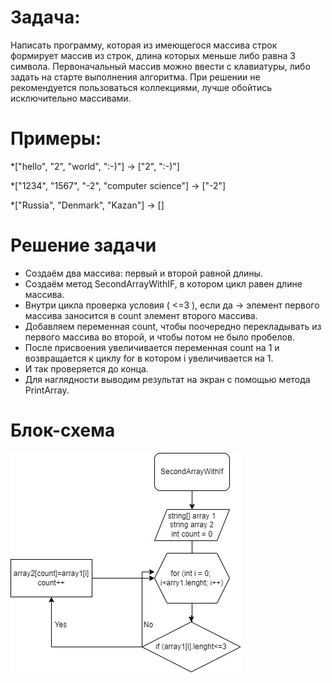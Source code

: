 # Задача: 
Написать программу, которая из имеющегося массива строк формирует массив из строк, длина которых меньше либо равна 3 символа. Первоначальный массив можно ввести с клавиатуры, либо задать на старте выполнения алгоритма. При решении не рекомендуется пользоваться коллекциями, лучше обойтись исключительно массивами.

# Примеры:

*["hello", "2", "world", ":-)"] -> ["2", ":-)"]

*["1234", "1567", "-2", "computer science"] -> ["-2"]

*["Russia", "Denmark", "Kazan"] -> []

# Решение задачи
* Создаём два массива: первый и второй равной длины.
* Создаём метод SecondArrayWithIF, в котором цикл равен длине массива.
* Внутри цикла проверка условия ( <=3 ), если да -> элемент первого массива заносится в count элемент второго массива.
* Добавляем переменная count, чтобы поочередно перекладывать из первого массива во второй, и чтобы потом не было пробелов.
* После присвоения увеличивается переменная count на 1 и возвращается к циклу for в котором i увеличивается на 1.
* И так проверяется до конца.
* Для наглядности выводим результат на экран с помощью метода PrintArray.

# Блок-схема


![Блок-схема](https://github.com/eghrthrjdtsed/finalwork/blob/aca9c9050943bffb1b370f8cd07c450d24b0d77f/block%20diagram.jpg)